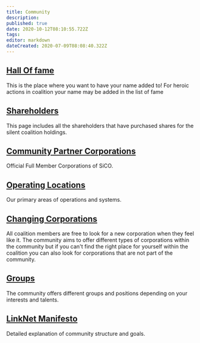 ```yaml
---
title: Community
description: 
published: true
date: 2020-10-12T08:10:55.722Z
tags: 
editor: markdown
dateCreated: 2020-07-09T08:08:40.322Z
---
```


## [Hall Of fame](https://www.silentcoalition.com/hall-of-fame)
This is the place where you want to have your name added to! For heroic actions in coalition your name may be added in the list of fame

## [Shareholders](https://www.silentcoalition.com/shares)
This page includes all the shareholders that have purchased shares for the silent coalition holdings.

## [Community Partner Corporations](/community/coalition-corporations)
Official Full Member Corporations of SiCO.

## [Operating Locations](/community/operating-locations)
Our primary areas of operations and systems.

## [Changing Corporations](/community/changing-corporations)
All coalition members are free to look for a new corporation when they feel like it. The community aims to offer different types of corporations within the community but if you can't find the right place for yourself within the coalition you can also look for corporations that are not part of the community.

## [Groups](/community/groups)
The community offers different groups and positions depending on your interests and talents.

## [LinkNet Manifesto](/community/coalition-manifesto)
Detailed explanation of community structure and goals.